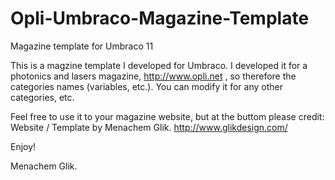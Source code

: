 # Opli-Umbraco-Magazine-Template
Magazine template for Umbraco 11

This is a magzine template I developed for Umbraco. I developed it for a photonics and lasers magazine, http://www.opli.net , so therefore the categories names (variables, etc.). You can modify it for any other categories, etc. 

Feel free to use it to your magazine website, but at the buttom please credit: Website / Template by Menachem Glik. http://www.glikdesign.com/

Enjoy!

Menachem Glik. 

